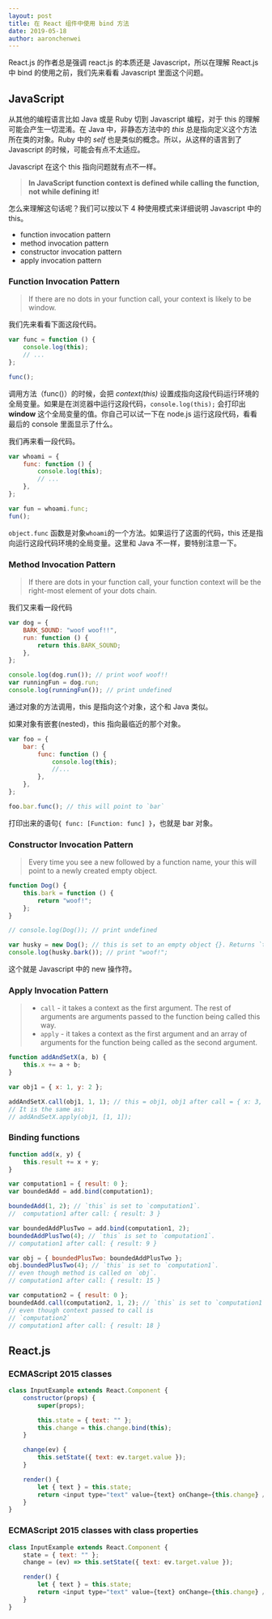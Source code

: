 ```yaml
---
layout: post
title: 在 React 组件中使用 bind 方法
date: 2019-05-18
author: aaronchenwei
---
```


React.js 的作者总是强调 react.js 的本质还是 Javascript，所以在理解 React.js 中 bind 的使用之前，我们先来看看 Javascript 里面这个问题。

## JavaScript

从其他的编程语言比如 Java 或是 Ruby 切到 Javascript 编程，对于 this 的理解可能会产生一切混淆。在 Java 中，非静态方法中的 _this_ 总是指向定义这个方法所在类的对象。Ruby 中的 _self_ 也是类似的概念。所以，从这样的语言到了 Javascript 的时候，可能会有点不太适应。

Javascript 在这个 this 指向问题就有点不一样。

> **In JavaScript function context is defined while calling the function, not while defining it!**

怎么来理解这句话呢？我们可以按以下 4 种使用模式来详细说明 Javascript 中的 this。

-   function invocation pattern
-   method invocation pattern
-   constructor invocation pattern
-   apply invocation pattern

### Function Invocation Pattern

> If there are no dots in your function call, your context is likely to be window.

我们先来看看下面这段代码。

```javascript
var func = function () {
    console.log(this);
    // ...
};

func();
```

调用方法（func()）的时候，会把 _context(this)_ 设置成指向这段代码运行环境的全局变量。如果是在浏览器中运行这段代码，`console.log(this);` 会打印出 **window** 这个全局变量的值。你自己可以试一下在 node.js 运行这段代码，看看最后的 console 里面显示了什么。

我们再来看一段代码。

```javascript
var whoami = {
    func: function () {
        console.log(this);
        // ...
    },
};

var fun = whoami.func;
fun();
```

`object.func` 函数是对象`whoami`的一个方法。如果运行了这面的代码，this 还是指向运行这段代码环境的全局变量。这里和 Java 不一样，要特别注意一下。

### Method Invocation Pattern

> If there are dots in your function call, your function context will be the right-most element of your dots chain.

我们又来看一段代码

```javascript
var dog = {
    BARK_SOUND: "woof woof!!",
    run: function () {
        return this.BARK_SOUND;
    },
};

console.log(dog.run()); // print woof woof!!
var runningFun = dog.run;
console.log(runningFun()); // print undefined
```

通过对象的方法调用，this 是指向这个对象，这个和 Java 类似。

如果对象有嵌套(nested)，this 指向最临近的那个对象。

```javascript
var foo = {
    bar: {
        func: function () {
            console.log(this);
            //...
        },
    },
};

foo.bar.func(); // this will point to `bar`
```

打印出来的语句`{ func: [Function: func] }`，也就是 bar 对象。

### Constructor Invocation Pattern

> Every time you see a new followed by a function name, your this will point to a newly created empty object.

```javascript
function Dog() {
    this.bark = function () {
        return "woof!";
    };
}

// console.log(Dog()); // print undefined

var husky = new Dog(); // this is set to an empty object {}. Returns `this` implicitly.
console.log(husky.bark()); // print "woof!";
```

这个就是 Javascript 中的 new 操作符。

### Apply Invocation Pattern

> -   `call` - it takes a context as the first argument. The rest of arguments are arguments passed to the function being called this way.
> -   `apply` - it takes a context as the first argument and an array of arguments for the function being called as the second argument.

```javascript
function addAndSetX(a, b) {
    this.x += a + b;
}

var obj1 = { x: 1, y: 2 };

addAndSetX.call(obj1, 1, 1); // this = obj1, obj1 after call = { x: 3, y : 2 }
// It is the same as:
// addAndSetX.apply(obj1, [1, 1]);
```

### Binding functions

```javascript
function add(x, y) {
    this.result += x + y;
}

var computation1 = { result: 0 };
var boundedAdd = add.bind(computation1);

boundedAdd(1, 2); // `this` is set to `computation1`.
//  computation1 after call: { result: 3 }

var boundedAddPlusTwo = add.bind(computation1, 2);
boundedAddPlusTwo(4); // `this` is set to `computation1`.
// computation1 after call: { result: 9 }
```

```javascript
var obj = { boundedPlusTwo: boundedAddPlusTwo };
obj.boundedPlusTwo(4); // `this` is set to `computation1`.
// even though method is called on `obj`.
// computation1 after call: { result: 15 }
```

```javascript
var computation2 = { result: 0 };
boundedAdd.call(computation2, 1, 2); // `this` is set to `computation1`.
// even though context passed to call is
// `computation2`
// computation1 after call: { result: 18 }
```

## React.js

### ECMAScript 2015 classes

```javascript
class InputExample extends React.Component {
    constructor(props) {
        super(props);

        this.state = { text: "" };
        this.change = this.change.bind(this);
    }

    change(ev) {
        this.setState({ text: ev.target.value });
    }

    render() {
        let { text } = this.state;
        return <input type="text" value={text} onChange={this.change} />;
    }
}
```

### ECMAScript 2015 classes with class properties

```javascript
class InputExample extends React.Component {
    state = { text: "" };
    change = (ev) => this.setState({ text: ev.target.value });

    render() {
        let { text } = this.state;
        return <input type="text" value={text} onChange={this.change} />;
    }
}
```
